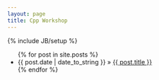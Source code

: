 ```yaml
---
layout: page
title: Cpp Workshop
---
```

{% include JB/setup %}

<ul class="posts">
  {% for post in site.posts %}
     <li><span>{{ post.date | date_to_string }}</span> &raquo; <a href="{{ BASE_PATH }}{{ post.url }}">{{ post.title }}</a></li>
  {% endfor %}
</ul>
